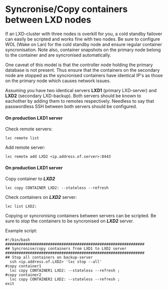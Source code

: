 # Syncronise/Copy containers between LXD nodes

If an LXD-cluster with three nodes is overkill for you, a cold standby failover can easily be scripted and works fine with two nodes. Be sure to configure WOL (Wake on Lan) for the cold standby node and ensure regular container syncronisation. Note also, container snapshots on the primary node belong to the container and are syncronised automatically.

One caveat of this model is that the controller node holding the primary database is not present. Thus ensure that the containers on the secondary node are stopped as the syncronised containers have identical IP's as those on the primary node which causes network issues.

Assuming you have two identical servers **LXD1** (primary LXD-server) and **LXD2** (secondary LXD-backup). Both servers should be known to eachother by adding them to remotes respectively. Needless to say that passwordless SSH between both servers should be configured.

#### On production **LXD1** server

Check remote servers:

```
lxc remote list
```

Add remote server:

```
lxc remote add LXD2 <ip.address.of.server>:8443
```

#### On production **LXD1** server

Copy container to ***LXD2***

```
lxc copy CONTAINER LXD2: --stateless --refresh
```

Check containers on ***LXD2*** server:

```
lxc list LXD2:
```

Copying or syncronising containers between servers can be scripted.
Be sure to *stop* the containers to be syncronised on ***LXD2*** server.

Example script:

```
#!/bin/bash
##############################################################
## Syncronise/copy containers from LXD1 to LXD2 server
##############################################################
## Stop all containers on backup-server
  ssh <ip.address.of.LXD2> 'lxc stop --all'
#copy container1
  lxc copy CONTAINER1 LXD2: --stateless --refresh ;
#copy container2
  lxc copy CONTAINER2 LXD2: --stateless --refresh ;
exit
```
